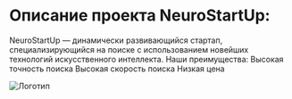 # Описание проекта NeuroStartUp:

NeuroStartUp — динамически развивающийся стартап, специализирующийся на поиске с использованием новейших технологий искусственного интеллекта. Наши преимущества:
Высокая точность поиска
Высокая скорость поиска
Низкая цена

![Логотип](https://github.com/netology-ds-team/git-homeworks/blob/main/1_self/logo.png)
